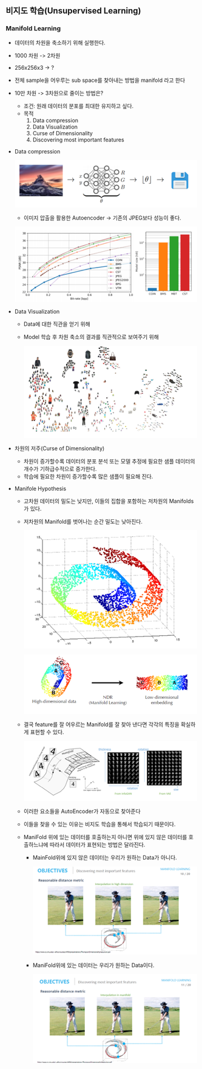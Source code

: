## 비지도 학습(Unsupervised Learning)

### Manifold Learning

- 데이터의 차원을 축소하기 위해 실행한다.

- 1000 차원 -> 2차원

- 256x256x3 -> ?

- 전체 sample을 어우루는 sub space를 찾아내는 방법을 manifold 라고 한다

- 10만 차원 -> 3차원으로 줄이는 방법은?

  - 조건: 원래 데이터의 분포를 최대한 유지하고 싶다.
  - 목적
    1. Data compression
    2. Data Visualization
    3. Curse of Dimensionality
    4. Discovering most important features

- Data compression

  ![image-20221011174140881](Manifold.assets/image-20221011174140881.png)

  - 이미지 압출을 활용한 Autoencoder -> 기존의 JPEG보다 성능이 좋다.

  ![image-20221011174231958](Manifold.assets/image-20221011174231958.png)

- Data Visualization

  - Data에 대한 직관을 얻기 위해

  - Model 학습 후 차원 축소의 결과를 직관적으로 보여주기 위해

    ![image-20221011174335991](Manifold.assets/image-20221011174335991.png)

- 차원의 저주(Curse of Dimensionality)

  - 차원이 증가할수록 데이터의 분포 분석 또는 모델 추정에 필요한 샘플 데이터의 개수가 기하급수적으로 증가한다.
  - 학습에 필요한 차원이 증가할수록 많은 샘플이 필요해 진다.

- Manifole Hypothesis

  - 고차원 데이터의 밀도는 낮지만, 이들의 집합을 포함하는 저차원의 Manifolds가 있다.

  - 저차원의 Manifold를 벗어나는 순간 밀도는 낮아진다.

    ![image-20221011174549942](Manifold.assets/image-20221011174549942.png)

    ![image-20221011174603539](Manifold.assets/image-20221011174603539.png)

  - 결국 feature를 잘 어우르는 Manifold를 잘 찾아 낸다면 각각의 특징을 확실하게 표현할 수 있다.

    ![image-20221011174710391](Manifold.assets/image-20221011174710391.png)

  - 이러한 요소들을 AutoEncoder가 자동으로 찾아준다

  - 이들을 찾을 수 있는 이유는 비지도 학습을 통해서 학습되기 때문이다.

  - ManiFold 위에 있는 데이터를 호출하는지 아니면 위에 있지 않은 데이터를 호출하느냐에 따라서 데이터가 표현되는 방법은 달라진다.

    - MainFold위에 있지 않은 데이터는 우리가 원하는 Data가 아니다.

      ![image-20221011174911432](Manifold.assets/image-20221011174911432.png)

    - ManiFold위에 있는 데이터는 우리가 원하는 Data이다.

      ![image-20221011175000714](Manifold.assets/image-20221011175000714.png)
